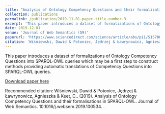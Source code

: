 ```yaml
---
title: "Analysis of Ontology Competency Questions and their formalizations in SPARQL-OWL"
collection: publications
permalink: /publication/2019-11-01-paper-title-number-3
excerpt: 'This paper introduces a dataset of formalizations of Ontology Competency Questions into SPARQL-OWL queries which may be a first step to construct methods providing automatic translations of Competency Questions into SPARQL-OWL queries.'
date: 2019-12-01
venue: 'Journal of Web Semantics (59)'
paperurl: 'https://www.sciencedirect.com/science/article/abs/pii/S1570826819300617'
citation: 'Wiśniewski, Dawid & Potoniec, Jędrzej & Ławrynowicz, Agnieszka & Keet, C.. (2019). Analysis of Ontology Competency Questions and their formalisations in SPARQL-OWL. Journal of Web Semantics. 10.1016/j.websem.2019.100534. '
---
```

This paper introduces a dataset of formalizations of Ontology Competency Questions into SPARQL-OWL queries which may be a first step to construct methods providing automatic translations of Competency Questions into SPARQL-OWL queries.

[Download paper here](https://www.sciencedirect.com/science/article/abs/pii/S1570826819300617)

Recommended citation: Wiśniewski, Dawid & Potoniec, Jędrzej & Ławrynowicz, Agnieszka & Keet, C.. (2019). Analysis of Ontology Competency Questions and their formalisations in SPARQL-OWL. Journal of Web Semantics. 10.1016/j.websem.2019.100534. .